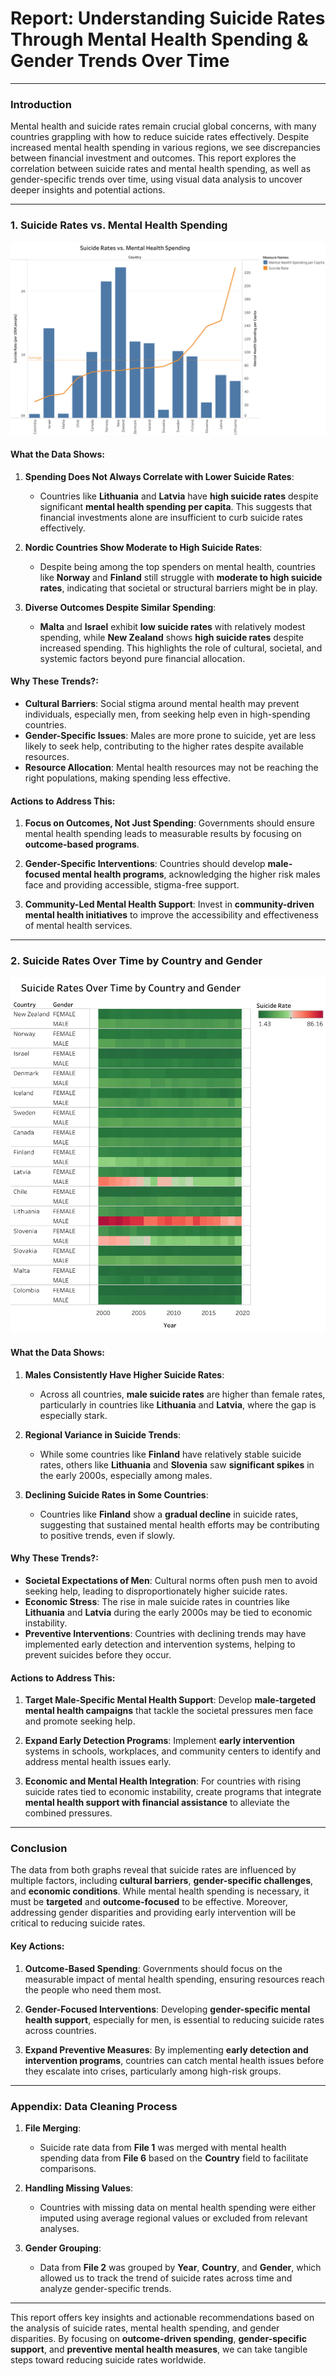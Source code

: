 # **Report: Understanding Suicide Rates Through Mental Health Spending & Gender Trends Over Time**

---

### **Introduction**
Mental health and suicide rates remain crucial global concerns, with many countries grappling with how to reduce suicide rates effectively. Despite increased mental health spending in various regions, we see discrepancies between financial investment and outcomes. This report explores the correlation between suicide rates and mental health spending, as well as gender-specific trends over time, using visual data analysis to uncover deeper insights and potential actions.

---

### **1. Suicide Rates vs. Mental Health Spending**

![Suicide Rates vs. Mental Health Spending](./Suicide_Rates_vs._Mental_Health_Spending.png)

#### **What the Data Shows**:
1. **Spending Does Not Always Correlate with Lower Suicide Rates**:
   - Countries like **Lithuania** and **Latvia** have **high suicide rates** despite significant **mental health spending per capita**. This suggests that financial investments alone are insufficient to curb suicide rates effectively.

2. **Nordic Countries Show Moderate to High Suicide Rates**:
   - Despite being among the top spenders on mental health, countries like **Norway** and **Finland** still struggle with **moderate to high suicide rates**, indicating that societal or structural barriers might be in play.

3. **Diverse Outcomes Despite Similar Spending**:
   - **Malta** and **Israel** exhibit **low suicide rates** with relatively modest spending, while **New Zealand** shows **high suicide rates** despite increased spending. This highlights the role of cultural, societal, and systemic factors beyond pure financial allocation.

#### **Why These Trends?**:
- **Cultural Barriers**: Social stigma around mental health may prevent individuals, especially men, from seeking help even in high-spending countries.
- **Gender-Specific Issues**: Males are more prone to suicide, yet are less likely to seek help, contributing to the higher rates despite available resources.
- **Resource Allocation**: Mental health resources may not be reaching the right populations, making spending less effective.

#### **Actions to Address This**:
1. **Focus on Outcomes, Not Just Spending**: Governments should ensure mental health spending leads to measurable results by focusing on **outcome-based programs**.
   
2. **Gender-Specific Interventions**: Countries should develop **male-focused mental health programs**, acknowledging the higher risk males face and providing accessible, stigma-free support.

3. **Community-Led Mental Health Support**: Invest in **community-driven mental health initiatives** to improve the accessibility and effectiveness of mental health services.

---

### **2. Suicide Rates Over Time by Country and Gender**

![Suicide Rates Over Time by Country and Gender](./Suicide_Rates_Over_Time_by_Country_and_Gender.png)

#### **What the Data Shows**:
1. **Males Consistently Have Higher Suicide Rates**:
   - Across all countries, **male suicide rates** are higher than female rates, particularly in countries like **Lithuania** and **Latvia**, where the gap is especially stark.

2. **Regional Variance in Suicide Trends**:
   - While some countries like **Finland** have relatively stable suicide rates, others like **Lithuania** and **Slovenia** saw **significant spikes** in the early 2000s, especially among males.

3. **Declining Suicide Rates in Some Countries**:
   - Countries like **Finland** show a **gradual decline** in suicide rates, suggesting that sustained mental health efforts may be contributing to positive trends, even if slowly.

#### **Why These Trends?**:
- **Societal Expectations of Men**: Cultural norms often push men to avoid seeking help, leading to disproportionately higher suicide rates.
- **Economic Stress**: The rise in male suicide rates in countries like **Lithuania** and **Latvia** during the early 2000s may be tied to economic instability.
- **Preventive Interventions**: Countries with declining trends may have implemented early detection and intervention systems, helping to prevent suicides before they occur.

#### **Actions to Address This**:
1. **Target Male-Specific Mental Health Support**: Develop **male-targeted mental health campaigns** that tackle the societal pressures men face and promote seeking help.
   
2. **Expand Early Detection Programs**: Implement **early intervention** systems in schools, workplaces, and community centers to identify and address mental health issues early.

3. **Economic and Mental Health Integration**: For countries with rising suicide rates tied to economic instability, create programs that integrate **mental health support with financial assistance** to alleviate the combined pressures.

---

### **Conclusion**

The data from both graphs reveal that suicide rates are influenced by multiple factors, including **cultural barriers**, **gender-specific challenges**, and **economic conditions**. While mental health spending is necessary, it must be **targeted** and **outcome-focused** to be effective. Moreover, addressing gender disparities and providing early intervention will be critical to reducing suicide rates.

#### **Key Actions**:
1. **Outcome-Based Spending**: Governments should focus on the measurable impact of mental health spending, ensuring resources reach the people who need them most.
   
2. **Gender-Focused Interventions**: Developing **gender-specific mental health support**, especially for men, is essential to reducing suicide rates across countries.

3. **Expand Preventive Measures**: By implementing **early detection and intervention programs**, countries can catch mental health issues before they escalate into crises, particularly among high-risk groups.

---

### **Appendix: Data Cleaning Process**

1. **File Merging**:
   - Suicide rate data from **File 1** was merged with mental health spending data from **File 6** based on the **Country** field to facilitate comparisons.
   
2. **Handling Missing Values**:
   - Countries with missing data on mental health spending were either imputed using average regional values or excluded from relevant analyses.

3. **Gender Grouping**:
   - Data from **File 2** was grouped by **Year**, **Country**, and **Gender**, which allowed us to track the trend of suicide rates across time and analyze gender-specific trends.

---

This report offers key insights and actionable recommendations based on the analysis of suicide rates, mental health spending, and gender disparities. By focusing on **outcome-driven spending**, **gender-specific support**, and **preventive mental health measures**, we can take tangible steps toward reducing suicide rates worldwide.
